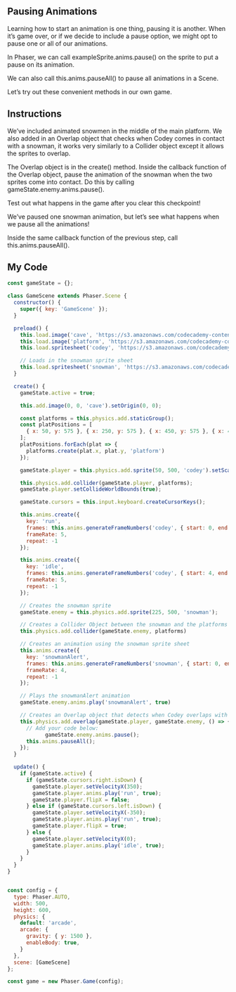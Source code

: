 ## Pausing Animations

Learning how to start an animation is one thing, pausing it is another. When it’s game over, or if we decide to include a pause option, we might opt to pause one or all of our animations.

In Phaser, we can call exampleSprite.anims.pause() on the sprite to put a pause on its animation.

We can also call this.anims.pauseAll() to pause all animations in a Scene.

Let’s try out these convenient methods in our own game.

## Instructions

We’ve included animated snowmen in the middle of the main platform. We also added in an Overlap object that checks when Codey comes in contact with a snowman, it works very similarly to a Collider object except it allows the sprites to overlap.

The Overlap object is in the create() method. Inside the callback function of the Overlap object, pause the animation of the snowman when the two sprites come into contact. Do this by calling gameState.enemy.anims.pause().

Test out what happens in the game after you clear this checkpoint!

We’ve paused one snowman animation, but let’s see what happens when we pause all the animations!

Inside the same callback function of the previous step, call this.anims.pauseAll().

## My Code
```js
const gameState = {};

class GameScene extends Phaser.Scene {
  constructor() {
    super({ key: 'GameScene' });
  }

  preload() {
    this.load.image('cave', 'https://s3.amazonaws.com/codecademy-content/courses/learn-phaser/Cave+Crisis/cave_background.png');
    this.load.image('platform', 'https://s3.amazonaws.com/codecademy-content/courses/learn-phaser/Cave+Crisis/platform.png');
    this.load.spritesheet('codey', 'https://s3.amazonaws.com/codecademy-content/courses/learn-phaser/Cave+Crisis/codey_sprite.png', { frameWidth: 72, frameHeight: 90 });

    // Loads in the snowman sprite sheet
    this.load.spritesheet('snowman', 'https://s3.amazonaws.com/codecademy-content/courses/learn-phaser/Cave+Crisis/snowman.png', { frameWidth: 50, frameHeight: 70 });
  }

  create() {
    gameState.active = true;

    this.add.image(0, 0, 'cave').setOrigin(0, 0);

    const platforms = this.physics.add.staticGroup();
    const platPositions = [
      { x: 50, y: 575 }, { x: 250, y: 575 }, { x: 450, y: 575 }, { x: 400, y: 380 }, { x: 100, y: 200 },
    ];
    platPositions.forEach(plat => {
      platforms.create(plat.x, plat.y, 'platform')
    });

    gameState.player = this.physics.add.sprite(50, 500, 'codey').setScale(.8)

    this.physics.add.collider(gameState.player, platforms);
    gameState.player.setCollideWorldBounds(true);

    gameState.cursors = this.input.keyboard.createCursorKeys();

    this.anims.create({
      key: 'run',
      frames: this.anims.generateFrameNumbers('codey', { start: 0, end: 3 }),
      frameRate: 5,
      repeat: -1
    });

    this.anims.create({
      key: 'idle',
      frames: this.anims.generateFrameNumbers('codey', { start: 4, end: 5 }),
      frameRate: 5,
      repeat: -1
    });

    // Creates the snowman sprite
    gameState.enemy = this.physics.add.sprite(225, 500, 'snowman');

    // Creates a Collider Object between the snowman and the platforms
    this.physics.add.collider(gameState.enemy, platforms)

    // Creates an animation using the snowman sprite sheet
    this.anims.create({
      key: 'snowmanAlert',
      frames: this.anims.generateFrameNumbers('snowman', { start: 0, end: 3 }),
      frameRate: 4,
      repeat: -1
    });

    // Plays the snowmanAlert animation
    gameState.enemy.anims.play('snowmanAlert', true)

    // Creates an Overlap object that detects when Codey overlaps with the snowman
    this.physics.add.overlap(gameState.player, gameState.enemy, () => {
      // Add your code below:
			gameState.enemy.anims.pause();
      this.anims.pauseAll();
    });
  }

  update() {
    if (gameState.active) {
      if (gameState.cursors.right.isDown) {
        gameState.player.setVelocityX(350);
        gameState.player.anims.play('run', true);
        gameState.player.flipX = false;
      } else if (gameState.cursors.left.isDown) {
        gameState.player.setVelocityX(-350);
        gameState.player.anims.play('run', true);
        gameState.player.flipX = true;
      } else {
        gameState.player.setVelocityX(0);
        gameState.player.anims.play('idle', true);
      }
    }
  }
}


const config = {
  type: Phaser.AUTO,
  width: 500,
  height: 600,
  physics: {
    default: 'arcade',
    arcade: {
      gravity: { y: 1500 },
      enableBody: true,
    }
  },
  scene: [GameScene]
};

const game = new Phaser.Game(config);

```
